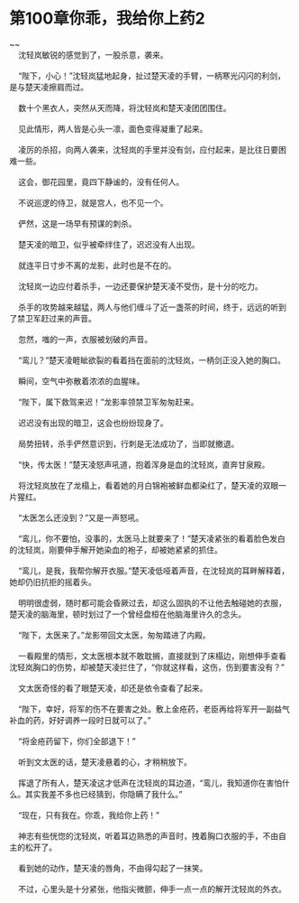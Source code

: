 # 第100章你乖，我给你上药2
~~<br>&nbsp;&nbsp;&nbsp;&nbsp;沈轻岚敏锐的感觉到了，一股杀意，袭来。<br><br>&nbsp;&nbsp;&nbsp;&nbsp;“陛下，小心！”沈轻岚猛地起身，扯过楚天凌的手臂，一柄寒光闪闪的利剑，是与楚天凌擦肩而过。<br><br>&nbsp;&nbsp;&nbsp;&nbsp;数十个黑衣人，突然从天而降，将沈轻岚和楚天凌团团围住。<br><br>&nbsp;&nbsp;&nbsp;&nbsp;见此情形，两人皆是心头一凛，面色变得凝重了起来。<br><br>&nbsp;&nbsp;&nbsp;&nbsp;凌厉的杀招，向两人袭来，沈轻岚的手里并没有剑，应付起来，是比往日要困难一些。<br><br>&nbsp;&nbsp;&nbsp;&nbsp;这会，御花园里，竟四下静谧的，没有任何人。<br><br>&nbsp;&nbsp;&nbsp;&nbsp;不说巡逻的侍卫，就是宫人，也不见一个。<br><br>&nbsp;&nbsp;&nbsp;&nbsp;俨然，这是一场早有预谋的刺杀。<br><br>&nbsp;&nbsp;&nbsp;&nbsp;楚天凌的暗卫，似乎被牵绊住了，迟迟没有人出现。<br><br>&nbsp;&nbsp;&nbsp;&nbsp;就连平日寸步不离的龙影，此时也是不在的。<br><br>&nbsp;&nbsp;&nbsp;&nbsp;沈轻岚一边应付着杀手，一边还要保护楚天凌不受伤，是十分的吃力。<br><br>&nbsp;&nbsp;&nbsp;&nbsp;杀手的攻势越来越猛，两人与他们缠斗了近一盏茶的时间，终于，远远的听到了禁卫军赶过来的声音。<br><br>&nbsp;&nbsp;&nbsp;&nbsp;忽然，嗤的一声，衣服被划破的声音。<br><br>&nbsp;&nbsp;&nbsp;&nbsp;“鸾儿？”楚天凌睚眦欲裂的看着挡在面前的沈轻岚，一柄剑正没入她的胸口。<br><br>&nbsp;&nbsp;&nbsp;&nbsp;瞬间，空气中弥散着浓浓的血腥味。<br><br>&nbsp;&nbsp;&nbsp;&nbsp;“陛下，属下救驾来迟！”龙影率领禁卫军匆匆赶来。<br><br>&nbsp;&nbsp;&nbsp;&nbsp;迟迟没有出现的暗卫，这会也纷纷现身了。<br><br>&nbsp;&nbsp;&nbsp;&nbsp;局势扭转，杀手俨然意识到，行刺是无法成功了，当即就撤退。<br><br>&nbsp;&nbsp;&nbsp;&nbsp;“快，传太医！”楚天凌怒声吼道，抱着浑身是血的沈轻岚，直奔甘泉殿。<br><br>&nbsp;&nbsp;&nbsp;&nbsp;将沈轻岚放在了龙榻上，看着她的月白锦袍被鲜血都染红了，楚天凌的双眼一片猩红。<br><br>&nbsp;&nbsp;&nbsp;&nbsp;“太医怎么还没到？”又是一声怒吼。<br><br>&nbsp;&nbsp;&nbsp;&nbsp;“鸾儿，你不要怕，没事的，太医马上就要来了！”楚天凌紧张的看着脸色发白的沈轻岚，刚要伸手解开她染血的袍子，却被她紧紧的抓住。<br><br>&nbsp;&nbsp;&nbsp;&nbsp;“鸾儿，是我，我帮你解开衣服。”楚天凌低哑着声音，在沈轻岚的耳畔解释着，她却仍旧抗拒的摇着头。<br><br>&nbsp;&nbsp;&nbsp;&nbsp;明明很虚弱，随时都可能会昏厥过去，却这么固执的不让他去触碰她的衣服，楚天凌的脑海里，顿时划过了一个曾经盘桓在他脑海里许久的念头。<br><br>&nbsp;&nbsp;&nbsp;&nbsp;“陛下，太医来了。”龙影带回文太医，匆匆踏进了内殿。<br><br>&nbsp;&nbsp;&nbsp;&nbsp;一看殿里的情形，文太医根本就不敢耽搁，直接就到了床榻边，刚想伸手查看沈轻岚胸口的伤势，却被楚天凌拦住了，“你就这样看，这伤，伤到要害没有？”<br><br>&nbsp;&nbsp;&nbsp;&nbsp;文太医奇怪的看了眼楚天凌，却还是依令查看了起来。<br><br>&nbsp;&nbsp;&nbsp;&nbsp;“陛下，幸好，将军的伤不在要害之处。敷上金疮药，老臣再给将军开一副益气补血的药，好好调养一段时日就可以了。”<br><br>&nbsp;&nbsp;&nbsp;&nbsp;“将金疮药留下，你们全部退下！”<br><br>&nbsp;&nbsp;&nbsp;&nbsp;听到文太医的话，楚天凌悬着的心，才稍稍放下。<br><br>&nbsp;&nbsp;&nbsp;&nbsp;挥退了所有人，楚天凌这才低声在沈轻岚的耳边道，“鸾儿，我知道你在害怕什么。其实我差不多也已经猜到，你隐瞒了我什么。”<br><br>&nbsp;&nbsp;&nbsp;&nbsp;“现在，只有我在。你乖，我给你上药！”<br><br>&nbsp;&nbsp;&nbsp;&nbsp;神志有些恍惚的沈轻岚，听着耳边熟悉的声音时，拽着胸口衣服的手，不由自主的松开了。<br><br>&nbsp;&nbsp;&nbsp;&nbsp;看到她的动作，楚天凌的唇角，不由得勾起了一抹笑。<br><br>&nbsp;&nbsp;&nbsp;&nbsp;不过，心里头是十分紧张，他指尖微颤，伸手一点一点的解开沈轻岚的外衣。<br><br>
                    

<script>_fwqdsqadxfw()</script>
<div><script>_dfwf1dw();</script></div>
<div><script>_dfwf1agdw();</script></div>
                